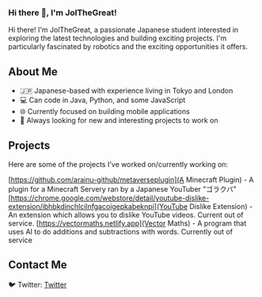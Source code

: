 ### Hi there 👋, I'm JolTheGreat!

Hi there! I'm JolTheGreat, a passionate Japanese student interested in exploring the latest technologies and building exciting projects. I'm particularly fascinated by robotics and the exciting opportunities it offers.

## About Me

- 🇯🇵 Japanese-based with experience living in Tokyo and London
- 💻 Can code in Java, Python, and some JavaScript
- 🌐 Currently focused on building mobile applications
- 🔭 Always looking for new and interesting projects to work on

## Projects

Here are some of the projects I've worked on/currently working on:

[https://github.com/arainu-github/metaverseplugin](A Minecraft Plugin) - A plugin for a Minecraft Servery ran by a Japanese YouTuber ”ゴラクバ"
[https://chrome.google.com/webstore/detail/youtube-dislike-extension/ibhbkdinchlcilnfgacoigepkabeknpi](YouTube Dislike Extension) - An extension which allows you to dislike YouTube videos. Current out of service.
[https://vectormaths.netlify.app](Vector Maths) - A program that uses AI to do additions and subtractions with words. Currently out of service

## Contact Me

🐦 Twitter: [Twitter](https://twitter.com/jolthegreat)
